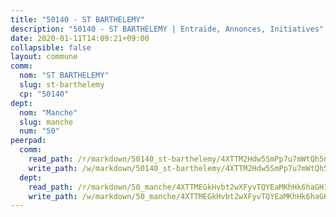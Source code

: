 ```yaml
---
title: "50140 - ST BARTHELEMY"
description: "50140 - ST BARTHELEMY | Entraide, Annonces, Initiatives"
date: 2020-01-11T14:09:21+09:00
collapsible: false
layout: commune
comm:
  nom: "ST BARTHELEMY"
  slug: st-barthelemy
  cp: "50140"
dept:
  nom: "Manche"
  slug: manche
  num: "50"
peerpad:
  comm:
    read_path: /r/markdown/50140_st-barthelemy/4XTTM2Hdw5SmPp7u7mWtQh5nvtyZQkhfDTok7q4gFT7uadx1v
    write_path: /w/markdown/50140_st-barthelemy/4XTTM2Hdw5SmPp7u7mWtQh5nvtyZQkhfDTok7q4gFT7uadx1v-K3TgUahgNYpJGGxvUsXREt5drZ6AWa89oE21oagrrxRvGenuCJbrGvgk378DbwkLYAUgbbpb53dx81TN2SASQ1AMLwJAhwnNXPNT6kLhQde4ZSWNQ1XMKt4gsS8Z5DsCHQ7y9mF6
  dept:
    read_path: /r/markdown/50_manche/4XTTMEGkHvbt2wXFyvTQYEaMKhHk6haGH1SzsRNevKgBDTuXr
    write_path: /w/markdown/50_manche/4XTTMEGkHvbt2wXFyvTQYEaMKhHk6haGH1SzsRNevKgBDTuXr-K3TgUSx1rwmRRLqHcTLLdo4dVfTRKvf94KKagmUFPevWSp2f9nuc6fJF25TtLArzK8teuQ5TvuAMqW38N2MYgT18hBoXtjmKX9WuSn2vkujmSJPp3gF4gsuMmfEM8Th4Ap94heFE
---
```


